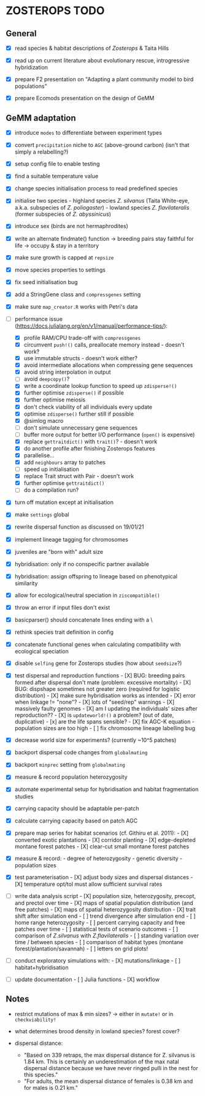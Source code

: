 # ZOSTEROPS TODO

## General

- [X] read species & habitat descriptions of *Zosterops* & Taita Hills

- [X] read up on current literature about evolutionary rescue, introgressive hybridization

- [X] prepare F2 presentation on "Adapting a plant community model to bird populations"

- [X] prepare Ecomods presentation on the design of GeMM

## GeMM adaptation

- [X] introduce `modes` to differentiate between experiment types

- [X] convert `precipitation` niche to `AGC` (above-ground carbon) (isn't that simply a relabelling?)

- [X] setup config file to enable testing

- [X] find a suitable temperature value

- [X] change species initialisation process to read predefined species

- [X] initialise two species
		- highland species *Z. silvanus* (Taita White-eye, a.k.a. subspecies of *Z. poliogaster*)
		- lowland species *Z. flavilateralis* (former subspecies of *Z. abyssinicus*)

- [X] introduce sex (birds are not hermaphrodites)

- [X] write an alternate findmate() function
		-> breeding pairs stay faithful for life
		-> occupy & stay in a territory

- [X] make sure growth is capped at `repsize`

- [X] move species properties to settings

- [X] fix seed initialisation bug

- [X] add a StringGene class and `compressgenes` setting

- [X] make sure `map_creator.R` works with Petri's data

- [ ] performance issue (https://docs.julialang.org/en/v1/manual/performance-tips/):
  - [X] profile RAM/CPU trade-off with `compressgenes`
  - [X] circumvent `push!()` calls, preallocate memory instead - doesn't work?
  - [X] use immutable structs - doesn't work either?
  - [X] avoid intermediate allocations when compressing gene sequences
  - [X] avoid string interpolation in output
  - [ ] avoid `deepcopy()`?
  - [X] write a coordinate lookup function to speed up `zdisperse!()`
  - [X] further optimise `zdisperse()` if possible
  - [X] further optimise meiosis
  - [X] don't check viability of all individuals every update
  - [X] optimise `zdisperse()` further still if possible
  - [X] @simlog macro
  - [ ] don't simulate unnecessary gene sequences
  - [ ] buffer more output for better I/O performance (`open()` is expensive)
  - [X] replace `gettraitdict()` with `trait()`? - doesn't work
  - [X] do another profile after finishing Zosterops features
  - [X] parallelise...
  - [X] add `neighbours` array to patches
  - [ ] speed up initialisation
  - [X] replace Trait struct with Pair - doesn't work
  - [X] further optimise `gettraitdict()`
  - [ ] do a compilation run?

- [X] turn off mutation except at initialisation

- [X] make `settings` global

- [X] rewrite dispersal function as discussed on 19/01/21

- [X] implement lineage tagging for chromosomes

- [X] juveniles are "born with" adult size

- [X] hybridisation: only if no conspecific partner available

- [X] hybridisation: assign offspring to lineage based on phenotypical similarity

- [X] allow for ecological/neutral speciation in `ziscompatible()`

- [X] throw an error if input files don't exist

- [X] basicparser() should concatenate lines ending with a \

- [X] rethink species trait definition in config

- [X] concatenate functional genes when calculating compatibility with ecological speciation

- [X] disable `selfing` gene for Zosterops studies (how about `seedsize`?)

- [X] test dispersal and reproduction functions
		- [X] BUG: breeding pairs formed after dispersal don't mate (problem: excessive mortality)
		- [X] BUG: dispshape sometimes not greater zero (required for logistic distribution)
		- [X] make sure hybridisation works as intended
		- [X] error when linkage != "none"?
		- [X] lots of "seed/rep" warnings
		- [X] massively faulty genomes
		- [X] am I updating the individuals' sizes after reproduction??
		- [X] is `updateworld!()` a problem? (out of date, duplicative)
		- [x] are the life spans sensible?
		- [X] fix AGC-K equation - population sizes are too high
		- [ ] fix chromosome lineage labelling bug

- [X] decrease world size for experiments? (currently ~10^5 patches)

- [X] backport dispersal code changes from `globalmating`

- [X] backport `minprec` setting from `globalmating`

- [X] measure & record population heterozygosity

- [X] automate experimental setup for hybridisation and habitat fragmentation studies

- [X] carrying capacity should be adaptable per-patch

- [X] calculate carrying capacity based on patch AGC

- [X] prepare map series for habitat scenarios (cf. Githiru et al. 2011):
		- [X] converted exotic plantations
		- [X] corridor planting
		- [X] edge-depleted montane forest patches
		- [X] clear-cut small montane forest patches

- [X] measure & record:
		- degree of heterozygosity
		- genetic diversity
		- population sizes

- [X] test parameterisation
		- [X] adjust body sizes and dispersal distances
		- [X] temperature opt/tol must allow sufficient survival rates

- [ ] write data analysis script
		- [X] population size, heterozygosity, precopt, and prectol over time
		- [X] maps of spatial population distribution (and free patches)
		- [X] maps of spatial heterozygosity distribution
		- [X] trait shift after simulation end
		- [ ] trend divergence after simulation end
		- [ ] home range heterozygosity
		- [ ] percent carrying capacity and free patches over time
		- [ ] statistical tests of scenario outcomes
		- [ ] comparison of *Z.silvanus* with *Z.flavilateralis*
		- [ ] standing variation over time / between species
		- [ ] comparison of habitat types (montane forest/plantation/savannah)
		- [ ] letters on grid plots!

- [ ] conduct exploratory simulations with:
		- [X] mutations/linkage
		- [ ] habitat+hybridisation

- [ ] update documentation
		- [ ] Julia functions
		- [X] workflow

## Notes

- restrict mutations of max & min sizes?
  -> either in `mutate!` or in `checkviability!`

- what determines brood density in lowland species? forest cover?

- dispersal distance:
  - "Based on 339 retraps, the max dispersal distance for Z. silvanus is 1.84 km. 
	This is certainly an underestimation of the max natal dispersal distance 
	because we have never ringed pulli in the nest for this species."
  - "For adults, the mean dispersal distance of females is 0.38 km and for 
	males is 0.21 km."
